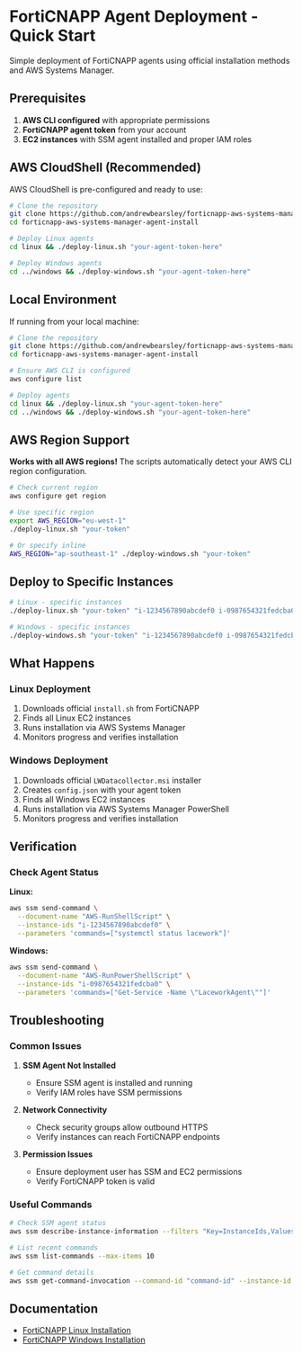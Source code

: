 # FortiCNAPP Agent Deployment - Quick Start

Simple deployment of FortiCNAPP agents using official installation methods and AWS Systems Manager.

## Prerequisites

1. **AWS CLI configured** with appropriate permissions
2. **FortiCNAPP agent token** from your account
3. **EC2 instances** with SSM agent installed and proper IAM roles

## AWS CloudShell (Recommended)

AWS CloudShell is pre-configured and ready to use:

```bash
# Clone the repository
git clone https://github.com/andrewbearsley/forticnapp-aws-systems-manager-agent-install.git
cd forticnapp-aws-systems-manager-agent-install

# Deploy Linux agents
cd linux && ./deploy-linux.sh "your-agent-token-here"

# Deploy Windows agents  
cd ../windows && ./deploy-windows.sh "your-agent-token-here"
```

## Local Environment

If running from your local machine:

```bash
# Clone the repository
git clone https://github.com/andrewbearsley/forticnapp-aws-systems-manager-agent-install.git
cd forticnapp-aws-systems-manager-agent-install

# Ensure AWS CLI is configured
aws configure list

# Deploy agents
cd linux && ./deploy-linux.sh "your-agent-token-here"
cd ../windows && ./deploy-windows.sh "your-agent-token-here"
```

## AWS Region Support

**Works with all AWS regions!** The scripts automatically detect your AWS CLI region configuration.

```bash
# Check current region
aws configure get region

# Use specific region
export AWS_REGION="eu-west-1"
./deploy-linux.sh "your-token"

# Or specify inline
AWS_REGION="ap-southeast-1" ./deploy-windows.sh "your-token"
```

## Deploy to Specific Instances

```bash
# Linux - specific instances
./deploy-linux.sh "your-token" "i-1234567890abcdef0 i-0987654321fedcba0"

# Windows - specific instances
./deploy-windows.sh "your-token" "i-1234567890abcdef0 i-0987654321fedcba0"
```

## What Happens

### Linux Deployment
1. Downloads official `install.sh` from FortiCNAPP
2. Finds all Linux EC2 instances
3. Runs installation via AWS Systems Manager
4. Monitors progress and verifies installation

### Windows Deployment
1. Downloads official `LWDatacollector.msi` installer
2. Creates `config.json` with your agent token
3. Finds all Windows EC2 instances
4. Runs installation via AWS Systems Manager PowerShell
5. Monitors progress and verifies installation

## Verification

### Check Agent Status

**Linux:**
```bash
aws ssm send-command \
  --document-name "AWS-RunShellScript" \
  --instance-ids "i-1234567890abcdef0" \
  --parameters 'commands=["systemctl status lacework"]'
```

**Windows:**
```bash
aws ssm send-command \
  --document-name "AWS-RunPowerShellScript" \
  --instance-ids "i-0987654321fedcba0" \
  --parameters 'commands=["Get-Service -Name \"LaceworkAgent\""]'
```

## Troubleshooting

### Common Issues

1. **SSM Agent Not Installed**
   - Ensure SSM agent is installed and running
   - Verify IAM roles have SSM permissions

2. **Network Connectivity**
   - Check security groups allow outbound HTTPS
   - Verify instances can reach FortiCNAPP endpoints

3. **Permission Issues**
   - Ensure deployment user has SSM and EC2 permissions
   - Verify FortiCNAPP token is valid

### Useful Commands

```bash
# Check SSM agent status
aws ssm describe-instance-information --filters "Key=InstanceIds,Values=i-1234567890abcdef0"

# List recent commands
aws ssm list-commands --max-items 10

# Get command details
aws ssm get-command-invocation --command-id "command-id" --instance-id "i-1234567890abcdef0"
```

## Documentation

- [FortiCNAPP Linux Installation](https://docs.fortinet.com/document/forticnapp/latest/administration-guide/538940/installing-using-the-install-sh-script)
- [FortiCNAPP Windows Installation](https://docs.fortinet.com/document/forticnapp/latest/administration-guide/902600/windows-agent-installation-prerequisites)
